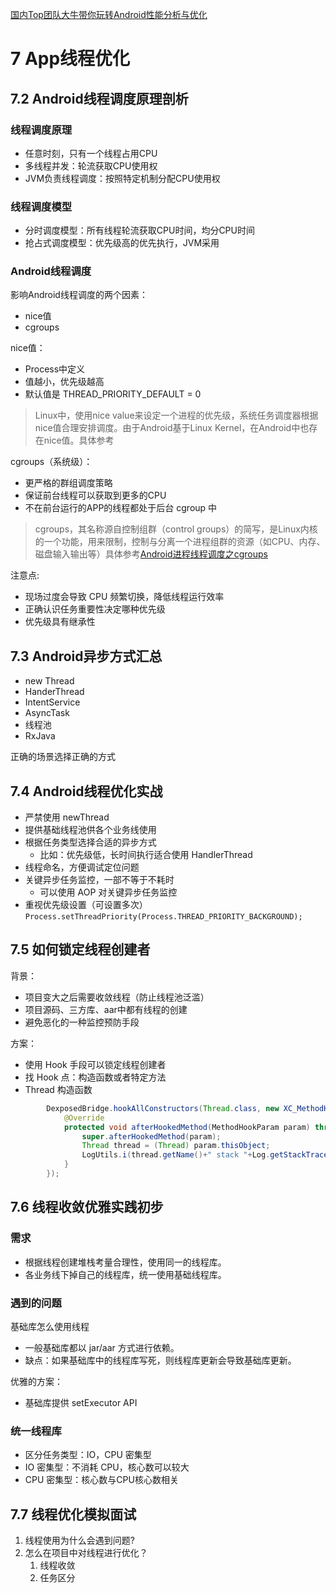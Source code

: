 [国内Top团队大牛带你玩转Android性能分析与优化](https://coding.imooc.com/class/308.html)

# 7 App线程优化

## 7.2 Android线程调度原理剖析

### 线程调度原理

- 任意时刻，只有一个线程占用CPU
- 多线程并发：轮流获取CPU使用权
- JVM负责线程调度：按照特定机制分配CPU使用权

### 线程调度模型

- 分时调度模型：所有线程轮流获取CPU时间，均分CPU时间
- 抢占式调度模型：优先级高的优先执行，JVM采用

### Android线程调度

影响Android线程调度的两个因素：

- nice值
- cgroups

nice值：

- Process中定义
- 值越小，优先级越高
- 默认值是 THREAD_PRIORITY_DEFAULT = 0

>Linux中，使用nice value来设定一个进程的优先级，系统任务调度器根据nice值合理安排调度。由于Android基于Linux Kernel，在Android中也存在nice值。具体参考[](https://droidyue.com/blog/2015/09/05/android-process-and-thread-schedule-nice/?droid_refer=series)

cgroups（系统级）：

- 更严格的群组调度策略
- 保证前台线程可以获取到更多的CPU
- 不在前台运行的APP的线程都处于后台 cgroup 中

>cgroups，其名称源自控制组群（control groups）的简写，是Linux内核的一个功能，用来限制，控制与分离一个进程组群的资源（如CPU、内存、磁盘输入输出等）具体参考[Android进程线程调度之cgroups](https://droidyue.com/blog/2015/09/17/android-process-and-thread-schedule-cgroups/)

注意点:

- 现场过度会导致 CPU 频繁切换，降低线程运行效率
- 正确认识任务重要性决定哪种优先级
- 优先级具有继承性

## 7.3 Android异步方式汇总

- new Thread
- HanderThread
- IntentService
- AsyncTask
- 线程池
- RxJava

正确的场景选择正确的方式

## 7.4 Android线程优化实战

- 严禁使用 newThread
- 提供基础线程池供各个业务线使用
- 根据任务类型选择合适的异步方式
  - 比如：优先级低，长时间执行适合使用 HandlerThread
- 线程命名，方便调试定位问题
- 关键异步任务监控，一部不等于不耗时
  - 可以使用 AOP 对关键异步任务监控
- 重视优先级设置（可设置多次）`Process.setThreadPriority(Process.THREAD_PRIORITY_BACKGROUND);`

## 7.5 如何锁定线程创建者

背景：

- 项目变大之后需要收敛线程（防止线程池泛滥）
- 项目源码、三方库、aar中都有线程的创建
- 避免恶化的一种监控预防手段

方案：

- 使用 Hook 手段可以锁定线程创建者
- 找 Hook 点：构造函数或者特定方法
- Thread 构造函数

```java
        DexposedBridge.hookAllConstructors(Thread.class, new XC_MethodHook() {
            @Override
            protected void afterHookedMethod(MethodHookParam param) throws Throwable {
                super.afterHookedMethod(param);
                Thread thread = (Thread) param.thisObject;
                LogUtils.i(thread.getName()+" stack "+Log.getStackTraceString(new Throwable()));
            }
        });
```

## 7.6 线程收敛优雅实践初步

### 需求

- 根据线程创建堆栈考量合理性，使用同一的线程库。
- 各业务线下掉自己的线程库，统一使用基础线程库。

### 遇到的问题

基础库怎么使用线程

- 一般基础库都以 jar/aar 方式进行依赖。
- 缺点：如果基础库中的线程库写死，则线程库更新会导致基础库更新。

优雅的方案：

- 基础库提供 setExecutor API

### 统一线程库

- 区分任务类型：IO，CPU 密集型
- IO 密集型：不消耗 CPU，核心数可以较大
- CPU 密集型：核心数与CPU核心数相关

## 7.7 线程优化模拟面试

1. 线程使用为什么会遇到问题?
2. 怎么在项目中对线程进行优化？
   1. 线程收敛
   2. 任务区分
